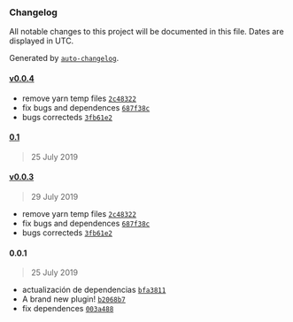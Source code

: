 ### Changelog

All notable changes to this project will be documented in this file. Dates are displayed in UTC.

Generated by [`auto-changelog`](https://github.com/CookPete/auto-changelog).

#### [v0.0.4](https://github.com/ElParking/babel-plugin-react-attr-replacement/compare/0.1...v0.0.4)

- remove yarn temp files [`2c48322`](https://github.com/ElParking/babel-plugin-react-attr-replacement/commit/2c483226e8bee88bf61ce02ece203a1a64274d98)
- fix bugs and dependences [`687f38c`](https://github.com/ElParking/babel-plugin-react-attr-replacement/commit/687f38c7a55cb48fc5412da85f66d7ea332315c8)
- bugs correcteds [`3fb61e2`](https://github.com/ElParking/babel-plugin-react-attr-replacement/commit/3fb61e297db02690779755b09b7ae2ac7751e968)

#### [0.1](https://github.com/ElParking/babel-plugin-react-attr-replacement/compare/v0.0.3...0.1)

> 25 July 2019

#### [v0.0.3](https://github.com/ElParking/babel-plugin-react-attr-replacement/compare/0.0.1...v0.0.3)

> 29 July 2019

- remove yarn temp files [`2c48322`](https://github.com/ElParking/babel-plugin-react-attr-replacement/commit/2c483226e8bee88bf61ce02ece203a1a64274d98)
- fix bugs and dependences [`687f38c`](https://github.com/ElParking/babel-plugin-react-attr-replacement/commit/687f38c7a55cb48fc5412da85f66d7ea332315c8)
- bugs correcteds [`3fb61e2`](https://github.com/ElParking/babel-plugin-react-attr-replacement/commit/3fb61e297db02690779755b09b7ae2ac7751e968)

#### 0.0.1

> 25 July 2019

- actualización de dependencias [`bfa3811`](https://github.com/ElParking/babel-plugin-react-attr-replacement/commit/bfa38114e81c83102d731791aa3691b99e4d0a1d)
- A brand new plugin! [`b2068b7`](https://github.com/ElParking/babel-plugin-react-attr-replacement/commit/b2068b79eaf60643ebab83086388add53b4420c1)
- fix dependences [`003a488`](https://github.com/ElParking/babel-plugin-react-attr-replacement/commit/003a48801fbd3939f9fbd8bdde362694534edc3e)
